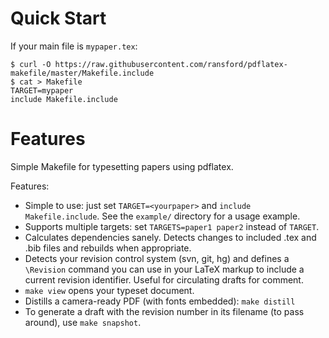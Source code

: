 # Quick Start

If your main file is `mypaper.tex`:

    $ curl -O https://raw.githubusercontent.com/ransford/pdflatex-makefile/master/Makefile.include
    $ cat > Makefile
    TARGET=mypaper
    include Makefile.include

# Features

Simple Makefile for typesetting papers using pdflatex.

Features:

* Simple to use: just set `TARGET=<yourpaper>` and `include Makefile.include`.
  See the `example/` directory for a usage example.
* Supports multiple targets: set `TARGETS=paper1 paper2` instead of `TARGET`.
* Calculates dependencies sanely.  Detects changes to included .tex and .bib
  files and rebuilds when appropriate.
* Detects your revision control system (svn, git, hg) and defines a `\Revision`
  command you can use in your LaTeX markup to include a current revision
  identifier.  Useful for circulating drafts for comment.
* `make view` opens your typeset document.
* Distills a camera-ready PDF (with fonts embedded): `make distill`
* To generate a draft with the revision number in its filename (to pass
  around), use `make snapshot`.
